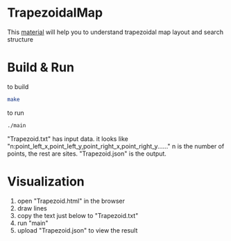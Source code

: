 # TrapezoidalMap
This [material](https://sites.cs.ucsb.edu/~suri/cs235/Location.pdf) will help you to understand trapezoidal map layout and search structure
# Build & Run
to build
```bash
make
```
to run
```bash
./main
```
"Trapezoid.txt" has input data. it looks like "n:point_left_x,point_left_y,point_right_x,point_right_y......"
n is the number of points, the rest are sites.
"Trapezoid.json" is the output.
# Visualization
1. open "Trapezoid.html" in the browser
2. draw lines
3. copy the text just below to "Trapezoid.txt"
4. run "main"
5. upload "Trapezoid.json" to view the result
